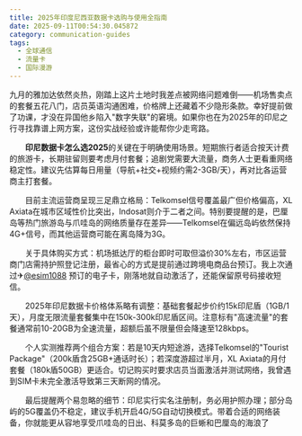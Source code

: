 ```yaml
---
title: 2025年印度尼西亚数据卡选购与使用全指南
date: 2025-09-11T00:54:30.045872
category: communication-guides
tags:
  - 全球通信
  - 流量卡
  - 国际漫游
---
```


九月的雅加达依然炎热，刚踏上这片土地时我差点被网络问题难倒——机场售卖点的套餐五花八门，店员英语沟通困难，价格牌上还藏着不少隐形条款。幸好提前做了功课，才没在异国他乡陷入"数字失联"的窘境。如果你也在为2025年的印尼之行寻找靠谱上网方案，这份实战经验或许能帮你少走弯路。

　　**印尼数据卡怎么选2025**的关键在于明确使用场景。短期旅行者适合按天计费的旅游卡，长期驻留则要考虑月付套餐；追剧党需要大流量，商务人士更看重网络稳定性。建议先估算每日用量（导航+社交+视频约需2-3GB/天），再对比各运营商主打套餐。

　　目前主流运营商呈现三足鼎立格局：Telkomsel信号覆盖最广但价格偏高，XL Axiata在城市区域性价比突出，Indosat则介于二者之间。特别要提醒的是，巴厘岛等热门旅游岛与爪哇岛的网络质量存在差异——Telkomsel在偏远岛屿依然保持4G+信号，而其他运营商可能在离岛降为3G。

　　关于具体购买方式：机场抵达厅的柜台即时可取但溢价30%左右，市区运营商门店需持护照登记注册，最省心的方式是提前通过跨境电商品台预订。我上次通过✈[@esim1088](https://t.me/s/esim1088) 预订的电子卡，刚落地就自动激活了，还能保留原号码接收短信。

　　2025年印尼数据卡价格体系略有调整：基础套餐起步价约15k印尼盾（1GB/1天），月度无限流量套餐集中在150k-300k印尼盾区间。注意标有"高速流量"的套餐通常前10-20GB为全速流量，超额后虽不限量但会降速至128kbps。

　　个人实测推荐两个组合方案：若是10天内短途游，选择Telkomsel的"Tourist Package"（200k盾含25GB+通话时长）；若深度游超过半月，XL Axiata的月付套餐（180k盾50GB）更适合。切记购买时要求店员当面激活并测试网络，我曾遇到SIM卡未完全激活导致第三天断网的情况。

　　最后提醒两个易忽略的细节：印尼实行实名注册制，务必用护照办理；部分岛屿的5G覆盖仍不稳定，建议手机开启4G/5G自动切换模式。带着合适的网络装备，你就能更从容地享受爪哇岛的日出、科莫多岛的巨蜥和巴厘岛的海浪了